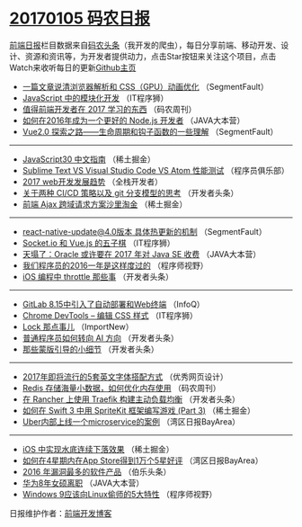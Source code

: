 # [20170105 码农日报](https://github.com/kujian/frontendDaily/blob/master/2017/01/05.md)

[前端日报](http://caibaojian.com/c/news)栏目数据来自[码农头条](http://hao.caibaojian.com/)（我开发的爬虫），每日分享前端、移动开发、设计、资源和资讯等，为开发者提供动力，点击Star按钮来关注这个项目，点击Watch来收听每日的更新[Github主页](https://github.com/kujian/frontendDaily)
* [一篇文章说清浏览器解析和 CSS（GPU）动画优化](http://hao.caibaojian.com/20672.html) （SegmentFault）
* [JavaScript 中的模块化开发](http://hao.caibaojian.com/20680.html) （IT程序狮）
* [值得前端开发者在 2017 学习的东西](http://hao.caibaojian.com/20663.html) （码农周刊）
* [如何在2016年成为一个更好的 Node.js 开发者](http://hao.caibaojian.com/20648.html) （JAVA大本营）
* [Vue2.0 探索之路——生命周期和钩子函数的一些理解](http://hao.caibaojian.com/20669.html) （SegmentFault）

***
* [JavaScript30 中文指南](http://hao.caibaojian.com/20689.html) （稀土掘金）
* [Sublime Text VS Visual Studio Code VS Atom 性能测试](http://hao.caibaojian.com/20652.html) （程序员俱乐部）
* [2017 web开发发展趋势](http://hao.caibaojian.com/20727.html) （全栈开发者）
* [关于两种 CI/CD 策略以及 git 分支模型的思考](http://hao.caibaojian.com/20655.html) （开发者头条）
* [前端 Ajax 跨域请求方案沙里淘金](http://hao.caibaojian.com/20692.html) （稀土掘金）

***
* [react-native-update@4.0版本 具体热更新的机制](http://hao.caibaojian.com/20780.html) （SegmentFault）
* [Socket.io 和 Vue.js 的五子棋](http://hao.caibaojian.com/20682.html) （IT程序狮）
* [天塌了：Oracle 或许要在 2017 年对 Java SE 收费](http://hao.caibaojian.com/20650.html) （JAVA大本营）
* [我们程序员的2016一年是这样度过的](http://hao.caibaojian.com/20676.html) （程序师视野）
* [iOS 编程中 throttle 那些事](http://hao.caibaojian.com/20657.html) （开发者头条）

***
* [GitLab 8.15中引入了自动部署和Web终端](http://hao.caibaojian.com/20622.html) （InfoQ）
* [Chrome DevTools – 编辑 CSS 样式](http://hao.caibaojian.com/20681.html) （IT程序狮）
* [Lock 那点事儿](http://hao.caibaojian.com/20626.html) （ImportNew）
* [普通程序员如何转向 AI 方向](http://hao.caibaojian.com/20662.html) （开发者头条）
* [那些蒙版引导的小细节](http://hao.caibaojian.com/20653.html) （开发者头条）

***
* [2017年即将流行的5套英文字体搭配方式](http://hao.caibaojian.com/20686.html) （优秀网页设计）
* [Redis 存储海量小数据，如何优化内存使用](http://hao.caibaojian.com/20664.html) （码农周刊）
* [在 Rancher 上使用 Traefik 构建主动负载均衡](http://hao.caibaojian.com/20656.html) （开发者头条）
* [如何在 Swift 3 中用 SpriteKit 框架编写游戏 (Part 3)](http://hao.caibaojian.com/20690.html) （稀土掘金）
* [Uber内部上线一个microservice的案例](http://hao.caibaojian.com/20632.html) （湾区日报BayArea）

***
* [iOS 中实现水底连续下落效果](http://hao.caibaojian.com/20691.html) （稀土掘金）
* [如何在4星期内在App Store得到1万个5星好评](http://hao.caibaojian.com/20633.html) （湾区日报BayArea）
* [2016 年漏洞最多的软件产品](http://hao.caibaojian.com/20667.html) （伯乐头条）
* [华为8年女硕离职](http://hao.caibaojian.com/20647.html) （JAVA大本营）
* [Windows 9应该向Linux偷师的5大特性](http://hao.caibaojian.com/20677.html) （程序师视野）

日报维护作者：[前端开发博客](http://caibaojian.com/) 
